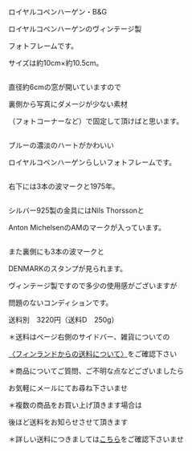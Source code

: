 <link rel="stylesheet" type="text/css" href="/assets/css/styles.css">

ロイヤルコペンハーゲン・B&amp;G

ロイヤルコペンハーゲンのヴィンテージ製

フォトフレームです。

サイズは約10cm×約10.5cm。

<img alt="" src="http://blog.cnobi.jp/v1/blog/user/71e35865e9e62f3f9d70420d6124d2ab/1390839437"/> 

直径約6cmの窓が開いていますので

 裏側から写真にダメージが少ない素材

 （フォトコーナーなど）で固定して頂けばと思います。

<img alt="" src="http://blog.cnobi.jp/v1/blog/user/71e35865e9e62f3f9d70420d6124d2ab/1390839438"/> 

ブルーの濃淡のハートがかわいい

ロイヤルコペンハーゲンらしいフォトフレームです。

<img alt="" src="http://blog.cnobi.jp/v1/blog/user/71e35865e9e62f3f9d70420d6124d2ab/1390839440"/> 

右下には3本の波マークと1975年。

<img alt="" src="http://blog.cnobi.jp/v1/blog/user/71e35865e9e62f3f9d70420d6124d2ab/1390839441"/> 

シルバー925製の金具にはNils Thorssonと

Anton MichelsenのAMのマークが入っています。

<img alt="" src="http://blog.cnobi.jp/v1/blog/user/71e35865e9e62f3f9d70420d6124d2ab/1390839439"/>

また裏側にも3本の波マークと

DENMARKのスタンプが見られます。

ヴィンテージ製ですので多少の使用感がございますが

問題のないコンディションです。

 

送料別　3220円（送料D　250g）

＊送料はページ右側のサイドバー、雑貨についての

[〈フィンランドからの送料について〉](https://dkzakka.github.io/2005/03/31/雑貨について.html)をご確認下さい

＊商品についてご質問、ご不明な点などございましたら

お気軽にメールにてお尋ね下さいませ

＊複数の商品をお買い上げ頂きます場合は

後ほど送料をお知らせさせて頂きます

＊詳しい送料につきましては[こちら](http://dkzakka.blog.shinobi.jp/Entry/3385/)をご確認下さいませ